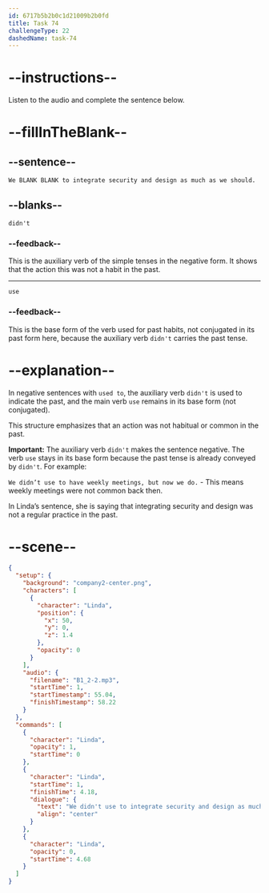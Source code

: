 ```yaml
---
id: 6717b5b2b0c1d21009b2b0fd
title: Task 74
challengeType: 22
dashedName: task-74
---
```


<!-- (Audio) Linda: We didn't use to integrate security and design as much as we should. -->

# --instructions--

Listen to the audio and complete the sentence below.

# --fillInTheBlank--

## --sentence--

`We BLANK BLANK to integrate security and design as much as we should.`

## --blanks--

`didn't`

### --feedback--

This is the auxiliary verb of the simple tenses in the negative form. It shows that the action this was not a habit in the past.

---

`use`

### --feedback--

This is the base form of the verb used for past habits, not conjugated in its past form here, because the auxiliary verb `didn't` carries the past tense.

# --explanation--

In negative sentences with `used to`, the auxiliary verb `didn't` is used to indicate the past, and the main verb `use` remains in its base form (not conjugated). 

This structure emphasizes that an action was not habitual or common in the past. 

**Important:** The auxiliary verb `didn't` makes the sentence negative. The verb `use` stays in its base form because the past tense is already conveyed by `didn't`. For example: 

`We didn’t use to have weekly meetings, but now we do.` - This means weekly meetings were not common back then. 

In Linda’s sentence, she is saying that integrating security and design was not a regular practice in the past.

# --scene--

```json
{
  "setup": {
    "background": "company2-center.png",
    "characters": [
      {
        "character": "Linda",
        "position": {
          "x": 50,
          "y": 0,
          "z": 1.4
        },
        "opacity": 0
      }
    ],
    "audio": {
      "filename": "B1_2-2.mp3",
      "startTime": 1,
      "startTimestamp": 55.04,
      "finishTimestamp": 58.22
    }
  },
  "commands": [
    {
      "character": "Linda",
      "opacity": 1,
      "startTime": 0
    },
    {
      "character": "Linda",
      "startTime": 1,
      "finishTime": 4.18,
      "dialogue": {
        "text": "We didn't use to integrate security and design as much as we should.",
        "align": "center"
      }
    },
    {
      "character": "Linda",
      "opacity": 0,
      "startTime": 4.68
    }
  ]
}
```
